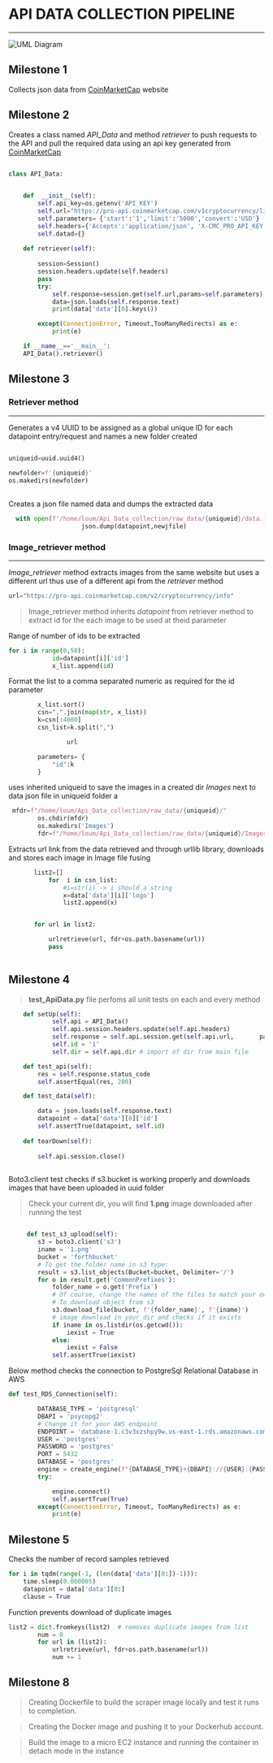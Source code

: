# API DATA COLLECTION PIPELINE
____

![UML Diagram](UML.png)

## Milestone 1

Collects json data from [CoinMarketCap](https://coinmarketcap.com/api/API)   website 

##  Milestone 2

Creates a class named *API_Data* and method *retriever* to push requests to the API and pull the required data using an api key generated from [CoinMarketCap](https://coinmarketcap.com/api/API) 


```python

class API_Data:
    

    def  __init__(self):
        self.api_key=os.getenv('API_KEY')
        self.url="https://pro-api.coinmarketcap.com/v1cryptocurrency/listings/latest"
        self.parameters= {'start':'1','limit':'5000','convert':'USD'}
        self.headers={'Accepts':'application/json', 'X-CMC_PRO_API_KEY':self.api_key}
        self.datad={}
        
    def retriever(self):
        
        session=Session()
        session.headers.update(self.headers)
        pass
        try:
            self.response=session.get(self.url,params=self.parameters)
            data=json.loads(self.response.text) 
            print(data['data'][0].keys())

        except(ConnectionError, Timeout,TooManyRedirects) as e:
            print(e)

    if __name__=='__main__':
    API_Data().retriever()

```
## Milestone 3
### Retriever method
______
Generates a v4 UUID to be assigned as a global unique ID for each datapoint entry/request and names a new folder created

```python
                
uniqueid=uuid.uuid4()

newfolder=f'{uniqueid}'
os.makedirs(newfolder)
            

```
Creates a json file named data and dumps the extracted data
```python
  with open(f'/home/loum/Api_Data_collection/raw_data/{uniqueid}/data.json','w') as newjfile:
                    json.dump(datapoint,newjfile)
```

### Image_retriever method
____
*Image_retriever* method extracts images from the same website but uses a different url thus use of a different api from the *retriever* method

```python
url="https://pro-api.coinmarketcap.com/v2/cryptocurrency/info"

```

<!--Blockquote-->
>Image_retriever method inherits *datapoint*  from retriever method to extract id for the each image to be used at theid parameter


Range of number of ids to be extracted
```python
for i in range(0,50):
            id=datapoint[i]['id']
            x_list.append(id)
```


 Format the list to a comma separated numeric as required for the id parameter

```python
        x_list.sort()
        csn=",".join(map(str, x_list))
        k=csn[:4000]
        csn_list=k.split(",")

                url

        parameters= {
            "id":k
        }
```
uses inherited uniqueid to save the images in a created dir *Images* next to data json file in uniqueid folder a
```python
 mfdr=f"/home/loum/Api_Data_collection/raw_data/{uniqueid}/"
        os.chdir(mfdr)
        os.makedirs('Images')
        fdr=f"/home/loum/Api_Data_collection/raw_data/{uniqueid}/Images/"

```



Extracts url link from the data retrieved and through urllib library, 
downloads and stores each image in Image file fusing 
 ```python
        list2=[]
            for  i in csn_list:
                #i=str(i) -> i should a string
                x=data['data'][i]['logo']
                list2.append(x) 


        for url in list2:

            urlretrieve(url, fdr+os.path.basename(url))
            pass
            
```

## Milestone 4

<!--Blockquote-->

> **test_ApiData.py** file perfoms all unit tests on each and every method

```python
    def setUp(self):
            self.api = API_Data()
            self.api.session.headers.update(self.api.headers)
            self.response = self.api.session.get(self.api.url,       params=self.api.parameters)     
            self.id = '1'
            self.dir = self.api.dir # import of dir from main file

    def test_api(self):
        res = self.response.status_code
        self.assertEqual(res, 200)

    def test_data(self):

        data = json.loads(self.response.text) 
        datapoint = data['data'][0]['id']
        self.assertTrue(datapoint, self.id)
    
    def tearDown(self):
        
        self.api.session.close()
         
```
Boto3.client test checks if s3.bucket is working properly and downloads images that have been uploaded in uuid folder

<!--Blockquote-->
>Check your current dir, you will find __1.png__ image downloaded after running the test

```python

     def test_s3_upload(self):
        s3 = boto3.client('s3')
        iname = '1.png'
        bucket = 'forthbucket'
        # To get the folder name in s3 type:
        result = s3.list_objects(Bucket=bucket, Delimiter='/')
        for o in result.get('CommonPrefixes'):
            folder_name = o.get('Prefix')
            # Of course, change the names of the files to match your own.
            # To download object from s3
            s3.download_file(bucket, f'{folder_name}', f'{iname}')
            # image download in your dir and checks if it exists
            if iname in os.listdir(os.getcwd()):
                iexist = True
            else:
                iexist = False
            self.assertTrue(iexist)
```
Below method checks the connection to PostgreSql Relational Database  in AWS
```python
def test_RDS_Connection(self):

        DATABASE_TYPE = 'postgresql'
        DBAPI = 'psycopg2'
        # Change it for your AWS endpoint
        ENDPOINT = 'database-1.c3v3xzshpy9w.us-east-1.rds.amazonaws.com' 
        USER = 'postgres'
        PASSWORD = 'postgres'
        PORT = 5432
        DATABASE = 'postgres'
        engine = create_engine(f"{DATABASE_TYPE}+{DBAPI}://{USER}:{PASSWORD}@{ENDPOINT}:{PORT}/{DATABASE}")
        try:

            engine.connect()
            self.assertTrue(True)
        except(ConnectionError, Timeout, TooManyRedirects) as e:
            print(e)
```


## Milestone 5

Checks the number of record samples retrieved
```python
for i in tqdm(range(-1, (len(data['data'][0:])-1))):
    time.sleep(0.000005)
    datapoint = data['data'][0:]
    clause = True
```

Function prevents download of duplicate images
```python
list2 = dict.fromkeys(list2)  # removes duplicate images from list 
        num = 0
        for url in (list2): 
            urlretrieve(url, fdr+os.path.basename(url))
            num += 1 
```

## Milestone 8

<!--Blockquote-->
>Creating Dockerfile to build the scraper image locally and test it runs to completion.

>Creating the Docker image and pushing it to your Dockerhub account.


>Build the image to a micro EC2 instance and running the container in detach mode in the instance






